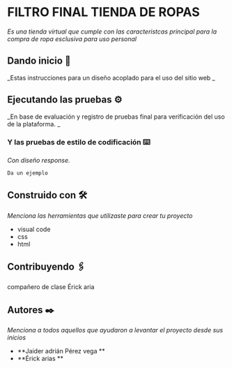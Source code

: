 # FILTRO FINAL TIENDA DE ROPAS 

_Es una tienda virtual que cumple con  las caracteristcas principal para la compra de ropa esclusiva para uso personal_

## Dando inicio  🚀

_Estas instrucciones para un diseño acoplado para el uso del sitio web _


## Ejecutando las pruebas ⚙️

_En base de evaluación y registro de pruebas final para verificación del uso de la plataforma.    _


### Y las pruebas de estilo de codificación ⌨️

_Con diseño response._

```
Da un ejemplo
```

## Construido con 🛠️

_Menciona las herramientas que utilizaste para crear tu proyecto_
 
 * visual code
 * css
 * html


## Contribuyendo 🖇️

compañero de clase Érick aria 


## Autores ✒️

_Menciona a todos aquellos que ayudaron a levantar el proyecto desde sus inicios_

* **Jaider adrián Pérez vega ** 
* **Érick arias ** 


